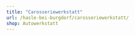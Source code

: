 ```yaml
---
title: "Carosseriewerkstatt"
url: /hasle-bei-burgdorf/carosseriewerkstatt/
shop: Autowerkstatt
---
```

